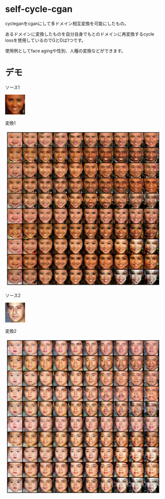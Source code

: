 # self-cycle-cgan
cycleganをcganにして多ドメイン相互変換を可能にしたもの。

あるドメインに変換したものを自分自身でもとのドメインに再変換するcycle lossを使用しているのでGとDは1つです。

使用例としてface agingや性別、人種の変換などができます。

# デモ
ソース1

![ソース](https://raw.githubusercontent.com/magureen/self-cycle-cgan/main/img/0_s.png)

変換1

![変換](https://raw.githubusercontent.com/magureen/self-cycle-cgan/main/img/0_c.png)

ソース2

![ソース2](https://raw.githubusercontent.com/magureen/self-cycle-cgan/main/img/1_s.png)

変換2

![変換2](https://raw.githubusercontent.com/magureen/self-cycle-cgan/main/img/1_c.png)
